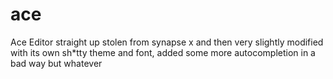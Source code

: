 # ace
Ace Editor straight up stolen from synapse x and then very slightly modified with its own sh*tty theme and font, added some more autocompletion in a bad way but whatever
